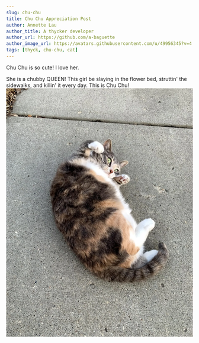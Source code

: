 ```yaml
---
slug: chu-chu
title: Chu Chu Appreciation Post
author: Annette Lau
author_title: A thycker developer
author_url: https://github.com/a-baguette
author_image_url: https://avatars.githubusercontent.com/u/49956345?v=4
tags: [thyck, chu-chu, cat]
---
```


Chu Chu is so cute! I love her.

<!--truncate-->

She is a chubby QUEEN! This girl be slaying in the flower bed, struttin' the sidewalks, and killin' it every day. This is Chu Chu!
![Chu-Chu](/img/blog/chuchu.webp)
